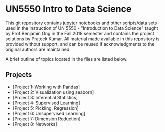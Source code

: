 # UN5550 Intro to Data Science

This git repository contains jupyter notebooks and other scripts/data sets used in the instruction of UN 5550 - "Introduction to Data Science" taught by Prof Benjamin Ong in the Fall 2018 semester and contains the project solutions by Prateek Kumar. 
All material made available in this repository is provided without support, and can be reused if acknowledgments to the original authors are maintained.

A brief outline of topics located in the files are listed below.

## Projects

- [Project 1: Working with Pandas]
- [Project 2: Visualization using seaborn]
- [Project 3: Inferential Statistics]
- [Project 4: Supervised Learning]
- [Project 5: Pickling, Regression]
- [Project 6: Unsupervised Learning]
- [Project 7: Dimension Reduction]
- [Project 8: Networks]
